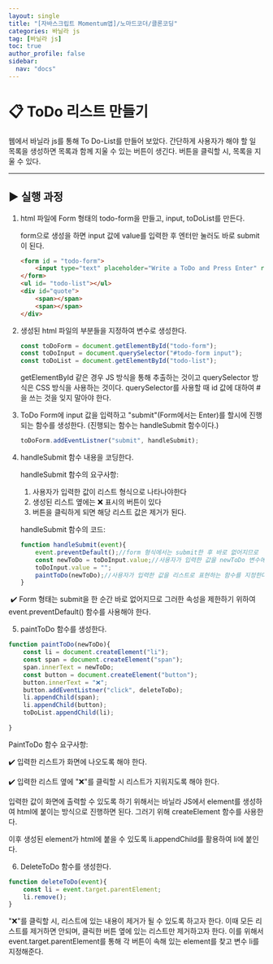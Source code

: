 ```yaml
---
layout: single
title: "[자바스크립트 Momentum앱]/노마드코더/클론코딩"
categories: 바닐라 js
tag: [바닐라 js]
toc: true
author_profile: false
sidebar:
  nav: "docs"
---
```


# 📋 ToDo 리스트 만들기



웹에서 바닐라 js를 통해 To Do-List를 만들어 보았다. 간단하게 사용자가 해야 할 일 목록을 생성하면 목록과 함께 지울 수 있는 버튼이 생긴다. 버튼을 클릭할 시, 목록을 지울 수 있다.



---



## ▶️ 실행 과정



1. html 파일에 Form 형태의 todo-form을 만들고, input, toDoList를 만든다.

   

   form으로 생성을 하면 input 값에 value를 입력한 후 엔터만 눌러도 바로 submit이 된다.

   

   ```html
   <form id = "todo-form">
       <input type="text" placeholder="Write a ToDo and Press Enter" required/>
   </form>
   <ul id= "todo-list"></ul>
   <div id="quote">
       <span></span>
       <span></span>
   </div>
   ```

   

2. 생성된 html 파일의 부분들을 지정하여 변수로 생성한다. 

   ```js
   const toDoForm = document.getElementById("todo-form");
   const toDoInput = document.querySelector("#todo-form input");
   const toDoList = document.getElementById("todo-list");
   ```

   

   getElementById 같은 경우 JS 방식을 통해 추출하는 것이고 querySelector 방식은 CSS 방식을 사용하는 것이다. querySelector를 사용할 때 id 값에 대하여 #을 쓰는 것을 잊지 말아야 한다.

   

3. ToDo Form에 input 값을 입력하고 "submit"(Form에서는 Enter)를 할시에 진행되는 함수를 생성한다. (진행되는 함수는 handleSubmit 함수이다.)

   ```js
   toDoForm.addEventListner("submit", handleSubmit); 
   ```

   

4. handleSubmit 함수 내용을 코딩한다. 

   

   handleSubmit 함수의 요구사항:

   

   1. 사용자가 입력한 값이 리스트 형식으로 나타나야한다
   2. 생성된 리스트 옆에는 ❌ 표시의 버튼이 있다
   3. 버튼을 클릭하게 되면 해당 리스트 값은 제거가 된다.

   

   handleSubmit 함수의 코드:

   

   ```js
   function handleSubmit(event){
       event.preventDefault();//form 형식에서는 submit한 후 바로 없어지므로
       const newToDo = toDoInput.value;//사용자가 입력한 값을 newToDo 변수에 저장한다.
       toDoInput.value = "";
       paintToDo(newToDo);//사용자가 입력한 값을 리스트로 표현하는 함수를 지정한다.  
   }
   ```

​	✔️ Form 형태는 submit을 한 순간 바로 없어지므로 그러한 속성을 제한하기 위하여 	event.preventDefault() 함수를 사용해야 한다.



5. paintToDo 함수를 생성한다.



```js
function paintToDo(newToDo){
    const li = document.createElement("li");
    const span = document.createElement("span");
    span.innerText = newToDo;
    const button = document.createElement("button");
    button.innerText = "❌";
    button.addEventListner("click", deleteToDo);
    li.appendChild(span);
    li.appendChild(button);
    toDoList.appendChild(li);
    
}
```



PaintToDo 함수 요구사항:

✔️ 입력한 리스트가 화면에 나오도록 해야 한다.

✔️ 입력한 리스트 옆에 "❌"를 클릭할 시 리스트가 지워지도록 해야 한다.



입력한 값이 화면에 출력할 수 있도록 하기 위해서는 바닐라 JS에서 element를 생성하여 html에 붙이는 방식으로 진행하면 된다. 그러기 위해 createElement 함수를 사용한다.

이후 생성된 element가 html에 붙을 수 있도록 li.appendChild를 활용하여 li에 붙인다. 



6. DeleteToDo 함수를 생성한다.

```js
function deleteToDo(event){
    const li = event.target.parentElement;
    li.remove();
}
```



"❌"를 클릭할 시, 리스트에 있는 내용이 제거가 될 수 있도록 하고자 한다. 이때 모든 리스트를 제거하면 안되며, 클릭한 버튼 옆에 있는 리스트만 제거하고자 한다. 이를 위해서 event.target.parentElement를 통해 각 버튼이 속해 있는 element를 찾고 변수 li를 지정해준다.
















